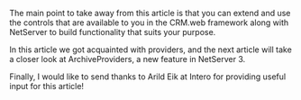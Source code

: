 <properties date="2016-06-24"
SortOrder="13"
/>

The main point to take away from this article is that you can extend and use the controls that are available to you in the CRM.web framework along with NetServer to build functionality that suits your purpose.

In this article we got acquainted with providers, and the next article will take a closer look at ArchiveProviders, a new feature in NetServer 3.

Finally, I would like to send thanks to Arild Eik at Intero for providing useful input for this article!
